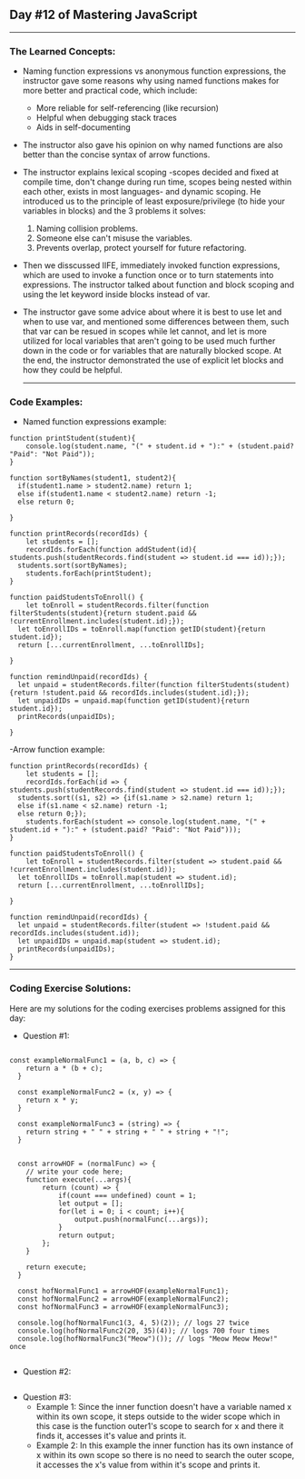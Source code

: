 ## Day #12 of Mastering JavaScript
---

  ### The Learned Concepts:
- Naming function expressions vs anonymous function expressions, the instructor gave some reasons why using named functions makes for more better and practical code, which include:
  - More reliable for self-referencing (like recursion)
  - Helpful when debugging stack traces
  - Aids in self-documenting
- The instructor also gave his opinion on why named functions are also better than the concise syntax of arrow functions.
- The instructor explains lexical scoping -scopes decided and fixed at compile time, don't change during run time, scopes being nested within each other, exists in most languages- and dynamic scoping. He introduced us to the principle of least exposure/privilege (to hide your variables in blocks) and the 3 problems it solves:
   1. Naming collision problems.
   2. Someone else can't misuse the variables.
   3. Prevents overlap, protect yourself for future refactoring.
- Then we disscussed IIFE, immediately invoked function expressions, which are used to invoke a function once or to turn statements into expressions. The instructor talked about function and block scoping and using the let keyword inside blocks instead of var.
- The instructor gave some advice about where it is best to use let and when to use var, and mentioned some differences between them, such that var can be resued in scopes while let cannot, and let is more utilized for local variables that aren't going to be used much further down in the code or for variables that are naturally blocked scope. At the end, the instructor demonstrated the use of explicit let blocks and how they could be helpful.
 
  ---
 ### Code Examples: 

 - Named function expressions example:
```
function printStudent(student){
	console.log(student.name, "(" + student.id + "):" + (student.paid? "Paid": "Not Paid"));
}

function sortByNames(student1, student2){
  if(student1.name > student2.name) return 1;
  else if(student1.name < student2.name) return -1;
  else return 0;

}

function printRecords(recordIds) {
	let students = [];
	recordIds.forEach(function addStudent(id){ students.push(studentRecords.find(student => student.id === id));});
  students.sort(sortByNames);
	students.forEach(printStudent);
}

function paidStudentsToEnroll() {
	let toEnroll = studentRecords.filter(function filterStudents(student){return student.paid && !currentEnrollment.includes(student.id);});
  let toEnrollIDs = toEnroll.map(function getID(student){return student.id});
  return [...currentEnrollment, ...toEnrollIDs];

}

function remindUnpaid(recordIds) {
  let unpaid = studentRecords.filter(function filterStudents(student){return !student.paid && recordIds.includes(student.id);});
  let unpaidIDs = unpaid.map(function getID(student){return student.id});
  printRecords(unpaidIDs);

}
```

-Arrow function example: 
```
function printRecords(recordIds) {
	let students = [];
	recordIds.forEach(id => { students.push(studentRecords.find(student => student.id === id));});
  students.sort((s1, s2) => {if(s1.name > s2.name) return 1;
  else if(s1.name < s2.name) return -1;
  else return 0;});
	students.forEach(student => console.log(student.name, "(" + student.id + "):" + (student.paid? "Paid": "Not Paid")));
}

function paidStudentsToEnroll() {
	let toEnroll = studentRecords.filter(student => student.paid && !currentEnrollment.includes(student.id));
  let toEnrollIDs = toEnroll.map(student => student.id);
  return [...currentEnrollment, ...toEnrollIDs];

}

function remindUnpaid(recordIds) {
  let unpaid = studentRecords.filter(student => !student.paid && recordIds.includes(student.id));
  let unpaidIDs = unpaid.map(student => student.id);
  printRecords(unpaidIDs);
}

```


---
 ### Coding Exercise Solutions:
 Here are my solutions for the coding exercises problems assigned for this day:

- Question #1:
```

const exampleNormalFunc1 = (a, b, c) => {
	return a * (b + c);
  }
  
  const exampleNormalFunc2 = (x, y) => {
	return x * y;
  }
  
  const exampleNormalFunc3 = (string) => {
	return string + " " + string + " " + string + "!";
  }
  
  
  const arrowHOF = (normalFunc) => {
	// write your code here;
	function execute(...args){
		return (count) => {
			if(count === undefined) count = 1;
			let output = [];
			for(let i = 0; i < count; i++){
				output.push(normalFunc(...args));
			}
			return output;
		};
	}

	return execute;
  }
  
  const hofNormalFunc1 = arrowHOF(exampleNormalFunc1);
  const hofNormalFunc2 = arrowHOF(exampleNormalFunc2);
  const hofNormalFunc3 = arrowHOF(exampleNormalFunc3);
  
  console.log(hofNormalFunc1(3, 4, 5)(2)); // logs 27 twice
  console.log(hofNormalFunc2(20, 35)(4)); // logs 700 four times
  console.log(hofNormalFunc3("Meow")()); // logs "Meow Meow Meow!" once
  
```
- Question #2:
```
```
- Question #3:
   - Example 1: Since the inner function doesn't have a variable named x within its own scope, it steps outside to the wider scope which in this case is the function outer1's scope to search for x and there it finds it, accesses it's value and prints it.
   - Example 2: In this example the inner function has its own instance of x within its own scope so there is no need to search the outer scope, it accesses the x's value from within it's scope and prints it.
